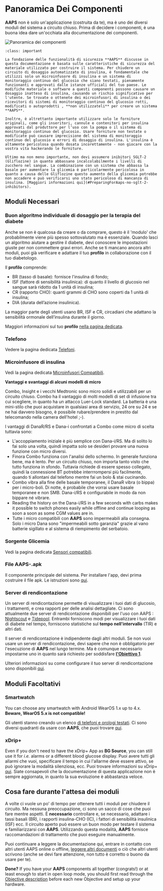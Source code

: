 # Panoramica Dei Componenti

**AAPS** non è solo un'applicazione (costruita da te), ma è uno dei diversi moduli del sistema a circuito chiuso. Prima di decidere i componenti, è una buona idea dare un'occhiata alla documentazione dei componenti.

![Panoramica dei componenti](../images/modules.png)

```{admonition} IMPORTANT SAFETY NOTICE
:class: important

La fondazione delle funzionalità di sicurezza **AAPS** discusse in questa documentazione è basata sulle caratteristiche di sicurezza del materiale utilizzato per costruire il sistema. Per chiudere un circuito di dosaggio automatizzato di insulina, è fondamentale che utilizzi solo un microinfusore di insulina e un sistema di monitoraggio continuo del glucosio che siano testati, pienamente funzionanti e approvati dalle istanze ufficiali del tuo paese. Le modifiche materiale o software a questi componenti possono causare un dosaggio inatteso di insulina, causando un rischio significativo per l'utente. Se trovate o ottenete dei microinfusori di insulina o dei ricevitori di sistemi di monitoraggio continuo del glucosio rotti, modificati o autoprodotti , **non utilizzateli** per creare un sistema **AAPS**.

Inoltre, è altrettanto importante utilizzare solo le forniture originali, come gli inseritori, cannule e contenitori per insulina approvati dal produttore per l’uso con la pompa o il sistema di monitoraggio continuo del glucosio. Usare forniture non testate o modificate può causare imprecisione del sistema di monitoraggio continuo del glucosio e errori di dosaggio di insulina. L'insulina è altamente pericolosa quando dosata incorettamente - non giocare con la vostra vita hackerando le forniture.

Ultimo ma non meno importante, non devi assumere inibitori SGLT-2 (Gliflozine) in quanto abbassano incalcolabilmente i livelli di zucchero nel sangue. La combinazione con un sistema che abbassa la basale per aumentare la glicemia è particolarmente pericolosa in quanto a causa delle Gliflozine questo aumento della glicemia potrebbe non accadere e può verificarsi uno stato pericoloso di mancanza di insulina. [Maggiori informazioni qui](#PreparingForAaps-no-sglt-2-inhibitors).
```

## Moduli Necessari

### Buon algoritmo individuale di dosaggio per la terapia del diabete

Anche se non è qualcosa da creare o da comprare, questo è il 'modulo' che probabilmente viene più spesso sottovalutato ma è essenziale. Quando lasci un algoritmo aiutare a gestire il diabete, devi conoscere le impostazioni giuste per non commettere gravi errori. Anche se ti mancano ancora altri moduli, puoi già verificare e adattare il tuo **profilo** in collaborazione con il tuo diabetologo.

Il **profilo** comprende:

- BR (tasso di basale): fornisce l'insulina di fondo;
- ISF (fattore di sensibilità insulinica): di quanto il livello di glucosio nel sangue sarà ridotto da 1 unità di insulina;
- CR (rapporto CHO): quanti grammi di CHO sono coperti da 1 unità di insulina;
- DIA (durata dell’azione insulinica).

La maggior parte degli utenti usano BR, ISF e CR, circadiani che adattano la sensibilità ormonale dell’insulina durante il giorno.

Maggiori informazioni sul tuo **profilo** [nella pagina dedicata](../SettingUpAaps/YourAapsProfile.md).

### Telefono

Vedere la pagina dedicata [Telefoni](../Getting-Started/Phones.md).

### Microinfusore di insulina

Vedi la pagina dedicata [Microinfusori Compatibili](../Getting-Started/CompatiblePumps.md).

**Vantaggi e svantaggi di alcuni modelli di micro**

Combo, Insight e i vecchi Medtronic sono micro solidi e utilizzabili per un circuito chiuso. Combo ha il vantaggio di molti modelli di set di infusione tra cui scegliere, in quanto ha un attacco Luer-Lock standard. La batteria è una mini-stilo che puoi acquistare in qualsiasi area di servizio, 24 ore su 24 e se ne hai davvero bisogno, è possibile rubare/prendere in prestito dal telecomando nella camera dell'hotel ;-).

I vantaggi di DanaR/RS e Dana-i confrontati a Combo come micro di scelta tuttavia sono:

- L'accoppiamento iniziale è più semplice con Dana-i/RS. Ma di solito lo fai solo una volta, quindi impatta solo se desideri provare una nuova funzione con micro diversi.
- Finora Combo funziona con l'analisi dello schermo. In generale funziona bene, ma è lento. Per un circuito chiuso, non importa tanto visto che tutto funziona in sfondo. Tuttavia richiede di essere spesso collegato, quindi la connessione BT potrebbe interrrompersi più facilmente, quando ti allontani dal telefono mentre fai un bolo & stai cucinando.
- Combo vibra alla fine delle basale temporanee, il DanaR vibra (o bippa) per i micro-boli. Di notte, è probabile che vorrai usare basale temporanee e non SMB.  Dana-i/RS è configurabile in modo da non bippare né vibrare.
- Reading the history on the Dana-i/RS in a few seconds with carbs makes it possible to switch phones easily while offline and continue looping as soon a soon as some CGM values are in.
- Tutte i micro compatibili con **AAPS** sono impermeabili alla consegna. Solo i micro Dana sono "impermeabili sotto garanzia" grazie al vano batterie sigillato e al sistema di riempimento del serbatoio.

### Sorgente Glicemia

Vedi la pagina dedicata [Sensori compatibili](../Getting-Started/CompatiblesCgms.md).

### File **AAPS**-.apk

Il componente principale del sistema. Per installare l'app, devi prima costruire il file apk. Le istruzioni sono [qui](../SettingUpAaps/BuildingAaps.md).

### Server di rendicontazione

Un server di rendicontazione permette di visualizzare i tuoi dati di glucosio, i trattamenti, e crea rapporti per delle analisi dettagliate. Ci sono attualmente due server di rendicontazione disponibili per l'uso con AAPS : [Nightscout](#SettingUpTheReportingServer-nightscout) e [Tidepool](#SettingUpTheReportingServer-tidepool). Entrambi forniscono modi per visualizzare i tuoi dati di diabete nel tempo, forniscono statistiche sul **tempo nell'intervallo** (TIR) e altri dati.

Il server di rendicontazione è indipendente dagli altri moduli. Se non vuoi usare un server di rendicontazione, devi sapere che non è obbligatorio per l'esecuzione di **AAPS** nel lungo termine. Ma è comunque necessario impostarne uno in quanto sarà richiesto per soddisfare [**l'Obiettivo 1**](#objectives-objective1).

Ulteriori informazioni su come configurare il tuo server di rendicontazione sono disponibili [qui](../SettingUpAaps/SettingUpTheReportingServer.md).

## Moduli Facoltativi

### Smartwatch

You can choose any smartwatch with Android WearOS 1.x up to 4.x. **Beware, WearOS 5.x is not compatible!**

Gli utenti stanno creando un elenco [di telefoni e orologi testati](#Phones-list-of-tested-phones). Ci sono diversi quadranti da usare con **AAPS**, che puoi trovare [qui](../WearOS/WearOsSmartwatch.md).

### xDrip+

Even if you don't need to have the xDrip+ App as **BG Source**, you can still use it for _i.e._ alarms or a different blood glucose display. Puoi avere tutti gli allarmi che vuoi, specificare il tempo in cui l'allarme deve essere attivo, se può ignorare la modalità silenziosa, ecc. Puoi trovare informazioni su xDrip+ [qui](../CompatibleCgms/xDrip.md). Siate consapevoli che la documentazione di questa applicazione non è sempre aggiornata, in quanto la sua evoluzione è abbastanza veloce.

## Cosa fare durante l'attesa dei moduli

A volte ci vuole un po' di tempo per ottenere tutti i moduli per chiudere il circuito. Ma nessuna preoccupazione, ci sono un sacco di cose che puoi fare mentre aspetti. È **necessario** controllare e, se necessario, adattare i tassi basali (BR), i rapporti insulina-CHO (IC), i fattori di sensibilità insulinica (ISF) ecc. Il circuito aperto può essere un buon modo per testare il sistema e familiarizzarsi con **AAPS**. Utilizzando questa modalità, **AAPS** fornisce raccomandazioni di trattamento che puoi eseguire manualmente.

Puoi continuare a leggere la documentazione qui, entrare in contatto con altri utenti AAPS online o offline, [leggere altri documenti](../UsefulLinks/BackgroundReading.md) o ciò che altri utenti scrivono (anche se devi fare attenzione, non tutto è corretto o buono da usare per te).

**Done?** If you have your **AAPS** components all together (congrats!) or at least enough to start in open loop mode, you should first read through the [Objective description](../SettingUpAaps/CompletingTheObjectives.md) before each new Objective and setup up your hardware.
